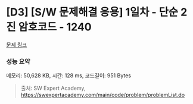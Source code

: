 # [D3] [S/W 문제해결 응용] 1일차 - 단순 2진 암호코드 - 1240 

[문제 링크](https://swexpertacademy.com/main/code/problem/problemDetail.do?contestProbId=AV15FZuqAL4CFAYD) 

### 성능 요약

메모리: 50,628 KB, 시간: 128 ms, 코드길이: 951 Bytes



> 출처: SW Expert Academy, https://swexpertacademy.com/main/code/problem/problemList.do